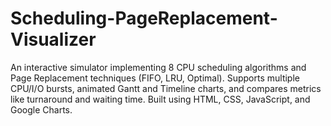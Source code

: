 # Scheduling-PageReplacement-Visualizer
An interactive simulator implementing 8 CPU scheduling algorithms and Page Replacement techniques (FIFO, LRU, Optimal). Supports multiple CPU/I/O bursts, animated Gantt and Timeline charts, and compares metrics like turnaround and waiting time. Built using HTML, CSS, JavaScript, and Google Charts.
